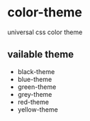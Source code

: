 # color-theme
universal css color theme

## vailable theme
- black-theme
- blue-theme
- green-theme
- grey-theme
- red-theme
- yellow-theme
